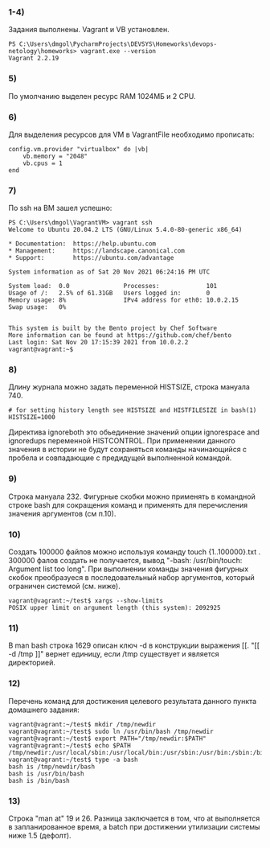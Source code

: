 ### 1-4)
Задания выполнены. Vagrant и VB установлен.

	PS C:\Users\dmgol\PycharmProjects\DEVSYS\Homeworks\devops-netology\homeworks> vagrant.exe --version
	Vagrant 2.2.19

### 5)
По умолчанию выделен ресурс RAM 1024МБ и 2 CPU.

### 6)
Для выделения ресурсов для VM в VagrantFile необходимо прописать:

	config.vm.provider "virtualbox" do |vb|
		vb.memory = "2048"
		vb.cpus = 1
	end

### 7) 
По ssh на ВМ зашел успешно:

	PS C:\Users\dmgol\VagrantVM> vagrant ssh
	Welcome to Ubuntu 20.04.2 LTS (GNU/Linux 5.4.0-80-generic x86_64)

	* Documentation:  https://help.ubuntu.com
 	* Management:     https://landscape.canonical.com
 	* Support:        https://ubuntu.com/advantage

  	System information as of Sat 20 Nov 2021 06:24:16 PM UTC

  	System load:  0.0               Processes:             101
  	Usage of /:   2.5% of 61.31GB   Users logged in:       0
  	Memory usage: 8%                IPv4 address for eth0: 10.0.2.15
  	Swap usage:   0%


	This system is built by the Bento project by Chef Software
	More information can be found at https://github.com/chef/bento
	Last login: Sat Nov 20 17:15:39 2021 from 10.0.2.2
	vagrant@vagrant:~$

### 8)
Длину журнала можно задать переменной HISTSIZE, строка мануала 740.

	# for setting history length see HISTSIZE and HISTFILESIZE in bash(1)
	HISTSIZE=1000

Директива ignoreboth это обьединение значений опции ignorespace and ignoredups переменной HISTCONTROL.
При применении данного значения в истории не будут сохраняться команды начинающийся с пробела и совпадающие с предидущей выполненной командой.

### 9)
Строка мануала  232.
Фигурные скобки можно применять в командной строке bash для сокращения команд и применять для перечисления значения аргументов (см п.10).

### 10)
Создать 100000 файлов можно используя команду touch {1..100000}.txt .
300000 фалов создать не получается, вывод "-bash: /usr/bin/touch: Argument list too long". 
При выполнении команды значения фигурных скобок преобразуеся в последовательный набор аргументов, который ограничен системой (см. ниже).	

	vagrant@vagrant:~/test$ xargs --show-limits
	POSIX upper limit on argument length (this system): 2092925

### 11)
В man bash строка 1629 описан ключ -d в конструкции выражения [[. "[[ -d /tmp ]]" вернет единицу, если /tmp существует и является директорией.

### 12)
Перечень команд для достижения целевого результата данного пункта домашнего задания:

	vagrant@vagrant:~/test$ mkdir /tmp/newdir
	vagrant@vagrant:~/test$ sudo ln /usr/bin/bash /tmp/newdir
	vagrant@vagrant:~/test$ export PATH="/tmp/newdir:$PATH"
	vagrant@vagrant:~/test$ echo $PATH
	/tmp/newdir:/usr/local/sbin:/usr/local/bin:/usr/sbin:/usr/bin:/sbin:/bin:/usr/games:/usr/local/games:/snap/bin
	vagrant@vagrant:~/test$ type -a bash
	bash is /tmp/newdir/bash
	bash is /usr/bin/bash
	bash is /bin/bash

### 13)
Строка "man at" 19 и 26. Разница заключается в том, что at выполняется в запланированное время, а batch при достижении утилизации системы ниже 1.5 (дефолт).
